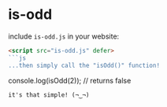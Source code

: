 # is-odd
include `is-odd.js` in your website:
```html
<script src="is-odd.js" defer>
```js
...then simply call the "isOdd()" function!
```
console.log(isOdd(2)); // returns false
```
it's that simple! (¬‿¬)

